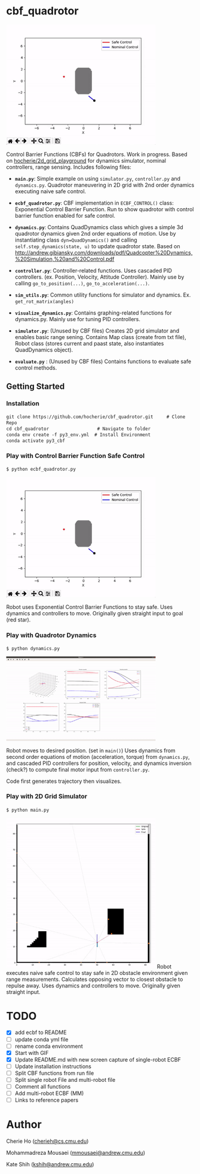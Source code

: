 # cbf_quadrotor
<img src="docs/ecbf_single_obs.gif" width="400">

Control Barrier Functions (CBFs) for Quadrotors. Work in progress. Based on [hocherie/2d_grid_playground](https://github.com/hocherie/2d_grid_playground) for dynamics simulator, nominal controllers, range sensing.
Includes following files:

* **`main.py`**: Simple example on using `simulator.py`, `controller.py` and `dynamics.py`. Quadrotor maneuvering in 2D grid with 2nd order dynamics executing naive safe control.

* **`ecbf_quadrotor.py`**: CBF implementation in `ECBF_CONTROL()` class: Exponential Control Barrier Function. Run to show quadrotor with control barrier function enabled for safe control.

* **`dynamics.py`**: Contains QuadDynamics class which gives a simple 3d quadrotor dynamics given 2nd order equations of motion. Use by instantiating class `dyn=QuadDynamics()` and calling `self.step_dynamics(state, u)` to update quadrotor state. Based on http://andrew.gibiansky.com/downloads/pdf/Quadcopter%20Dynamics,%20Simulation,%20and%20Control.pdf

* **`controller.py`**: Controller-related functions. Uses cascaded PID controllers. (ex. Position, Velocity, Attitude Controller). Mainly use by calling `go_to_position(...)`, `go_to_acceleration(...)`.

* **`sim_utils.py`**: Common utility functions for simulator and dynamics. Ex. `get_rot_matrix(angles)`

* **`visualize_dynamics.py`**: Contains graphing-related functions for dynamics.py. Mainly use for tuning PID controllers.

* **`simulator.py`**: (Unused by CBF files) Creates 2D grid simulator and enables basic range sening. Contains Map class (create from txt file), Robot class (stores current and paast state, also instantiates QuadDynamics object). 

* **`evaluate.py`** : (Unused by CBF files) Contains functions to evaluate safe control methods. 

## Getting Started 

### Installation

```
git clone https://github.com/hocherie/cbf_quadrotor.git     # Clone Repo
cd cbf_quadrotor                  # Navigate to folder
conda env create -f py3_env.yml  # Install Environment
conda activate py3_cbf
```
### Play with Control Barrier Function Safe Control
`$ python ecbf_quadrotor.py`

<img src="docs/ecbf_single_obs.gif" width="400">

Robot uses Exponential Control Barrier Functions to stay safe. Uses dynamics and controllers to move.
Originally given straight input to goal (red star).


### Play with Quadrotor Dynamics
`$ python dynamics.py`

<img src="docs/3d_quad_sim.gif" width="400">

Robot moves to desired position. (set in `main()`)
Uses dynamics from second order equations of motion (acceleration, torque) from `dynamics.py`, and cascaded PID controllers for position, velocity, and dynamics inversion (check?) to compute final motor input from `controller.py`.

Code first generates trajectory then visualizes.

### Play with 2D Grid Simulator
`$ python main.py`

<img src="docs/2d_grid.gif" width="400">
Robot executes naive safe control to stay safe in 2D obstacle environment given range measurements. Calculates opposing vector to closest obstacle to repulse away. Uses dynamics and controllers to move.
Originally given straight input.


# TODO
- [x] add ecbf to README
- [ ] update conda yml file
- [ ] rename conda environment
- [x] Start with GIF
- [x] Update README.md with new screen capture of single-robot ECBF
- [ ] Update installation instructions
- [ ] Split CBF functions from run file
- [ ] Split single robot File and multi-robot file
- [ ] Comment all functions
- [ ] Add multi-robot ECBF (MM)
- [ ] Links to reference papers 

# Author
Cherie Ho (cherieh@cs.cmu.edu)

Mohammadreza Mousaei (mmousaei@andrew.cmu.edu)

Kate Shih (kshih@andrew.cmu.edu)
